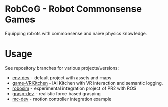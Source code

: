 # RobCoG - **Rob**ot **Co**mmonsense **G**ames 

Equipping robots with commonsense and naive physics knowledge.

# Usage

See repository branches for various projects/versions:

 * [env-dev](https://github.com/robcog-iai/RobCoG/tree/env-dev) - default project with assets and maps
 * [game-VRKitchen](https://github.com/robcog-iai/RobCoG/tree/game-VRKitchen) - IAI Kitchen with VR interaction and semantic logging.
 * [robosim](https://github.com/robcog-iai/RobCoG/tree/robosim) - experimental integration project of PR2 with ROS
 * [grasp-dev](https://github.com/robcog-iai/RobCoG/tree/grasp-dev) - realistic force based grasping
 * [mc-dev](https://github.com/robcog-iai/RobCoG/tree/mc.dev) - motion controller integration example
